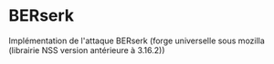 ﻿# BERserk

Implémentation de l'attaque BERserk (forge universelle sous mozilla (librairie NSS version antérieure à 3.16.2))

